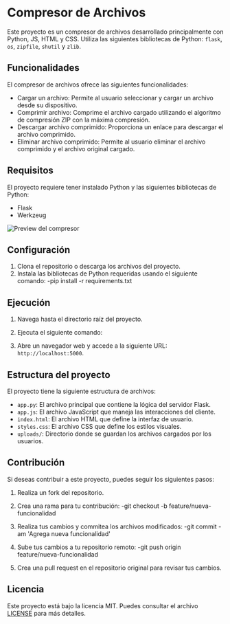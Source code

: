 # Compresor de Archivos

Este proyecto es un compresor de archivos desarrollado principalmente con Python, JS, HTML y CSS. Utiliza las siguientes bibliotecas de Python: `flask`, `os`, `zipfile`, `shutil` y `zlib`.

## Funcionalidades

El compresor de archivos ofrece las siguientes funcionalidades:

- Cargar un archivo: Permite al usuario seleccionar y cargar un archivo desde su dispositivo.
- Comprimir archivo: Comprime el archivo cargado utilizando el algoritmo de compresión ZIP con la máxima compresión.
- Descargar archivo comprimido: Proporciona un enlace para descargar el archivo comprimido.
- Eliminar archivo comprimido: Permite al usuario eliminar el archivo comprimido y el archivo original cargado.

## Requisitos

El proyecto requiere tener instalado Python y las siguientes bibliotecas de Python:

- Flask
- Werkzeug

![Preview del compresor](https://user-images.githubusercontent.com/48457084/251190571-af4b8bda-f014-4b6b-b28e-7e525c2d55e0.png)

## Configuración

1. Clona el repositorio o descarga los archivos del proyecto.
2. Instala las bibliotecas de Python requeridas usando el siguiente comando:
-pip install -r requirements.txt


## Ejecución

1. Navega hasta el directorio raíz del proyecto.
2. Ejecuta el siguiente comando:


3. Abre un navegador web y accede a la siguiente URL: `http://localhost:5000`.

## Estructura del proyecto

El proyecto tiene la siguiente estructura de archivos:

- `app.py`: El archivo principal que contiene la lógica del servidor Flask.
- `app.js`: El archivo JavaScript que maneja las interacciones del cliente.
- `index.html`: El archivo HTML que define la interfaz de usuario.
- `styles.css`: El archivo CSS que define los estilos visuales.
- `uploads/`: Directorio donde se guardan los archivos cargados por los usuarios.

## Contribución

Si deseas contribuir a este proyecto, puedes seguir los siguientes pasos:

1. Realiza un fork del repositorio.
2. Crea una rama para tu contribución:
-git checkout -b feature/nueva-funcionalidad


3. Realiza tus cambios y commitea los archivos modificados:
-git commit -am 'Agrega nueva funcionalidad'


4. Sube tus cambios a tu repositorio remoto:
-git push origin feature/nueva-funcionalidad


5. Crea una pull request en el repositorio original para revisar tus cambios.

## Licencia

Este proyecto está bajo la licencia MIT. Puedes consultar el archivo [LICENSE](LICENSE) para más detalles.

